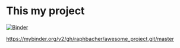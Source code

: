 # This my project
[![Binder](https://mybinder.org/badge_logo.svg)](https://mybinder.org/v2/gh/raphbacher/awesome_project.git/master)

https://mybinder.org/v2/gh/raphbacher/awesome_project.git/master
